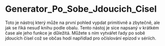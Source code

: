 # Generator_Po_Sobe_Jdoucich_Cisel
Toto je nástroj který může na první pohled vypdat primitivně a zbytečně, ale jak se říká nesuď knihu podle obalu. Tento nástoj je sice napsaný v krátkém čase ale jeho funkce je důležitá. Můžete s ním vytvářet řady po sobě jdoucích čísel což se občas hodí napřídlad pro očíslování epizod v sériích.
